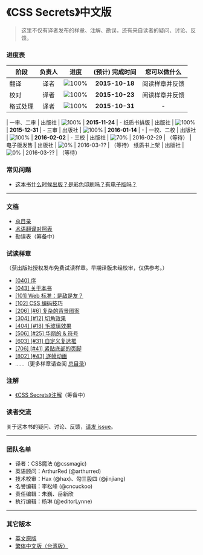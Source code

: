 # 《CSS Secrets》中文版

> 这里不仅有译者发布的样章、注解、勘误，还有来自读者的疑问、讨论、反馈。

### 进度表 <a name="progress">&nbsp;</a>

阶段 | 负责人 | 进度 | (预计) 完成时间 | 您可以做什么
---|:---:|---|:---:|:---:
翻译 | 译者 | ![100%](http://progressed.io/bar/100) | **2015-10-18** | 阅读样章并反馈
校对 | 译者 | ![100%](http://progressed.io/bar/100) | **2015-10-23** | 阅读样章并反馈
格式处理 | 译者 | ![100%](http://progressed.io/bar/100) | **2015-10-31** | -
|
一审、二审 | 出版社 | ![100%](http://progressed.io/bar/100) | **2015-11-24** | -
纸质书排版 | 出版社 | ![100%](http://progressed.io/bar/100) | **2015-12-31** | -
三审 | 出版社 | ![100%](http://progressed.io/bar/100) | **2016-01-14** | -
|
一校、二校 | 出版社 | ![100%](http://progressed.io/bar/100) | **2016-02-02** | -
三校 | 出版社 | ![70%](http://progressed.io/bar/70) | 2016-02-29 | （等待）
|
电子版发售 | 出版社 | ![0%](http://progressed.io/bar/0) | 2016-03-?? | （等待）
纸质书上架 | 出版社 | ![0%](http://progressed.io/bar/0) | 2016-03-?? | （等待）

### 常见问题 <a name="faq">&nbsp;</a>

* [这本书什么时候出版？是彩色印刷吗？有电子版吗？](https://github.com/cssmagic/CSS-Secrets/issues/16)

***

### 文档

* [总目录](https://github.com/cssmagic/CSS-Secrets/issues/17)
* [术语翻译对照表](https://github.com/cssmagic/CSS-Secrets/issues/1)
* 勘误表（筹备中）

### 试读样章 <a name="preview">&nbsp;</a>

（获出版社授权发布免费试读样章。早期译版未经校审，仅供参考。）

* [[040] 序](https://github.com/cssmagic/CSS-Secrets/issues/5)
* [[043] 关于本书](https://github.com/cssmagic/CSS-Secrets/issues/15)
* [[101] Web 标准：是敌是友？](https://github.com/cssmagic/CSS-Secrets/issues/7)
* [[102] CSS 编码技巧](https://github.com/cssmagic/CSS-Secrets/issues/8)
* [[206] [#6] 复杂的背景图案](https://github.com/cssmagic/CSS-Secrets/issues/10)
* [[304] [#12] 切角效果](https://github.com/cssmagic/CSS-Secrets/issues/11)
* [[404] [#18] 毛玻璃效果](https://github.com/cssmagic/CSS-Secrets/issues/12)
* [[506] [#25] 华丽的 & 符号](https://github.com/cssmagic/CSS-Secrets/issues/13)
* [[603] [#31] 自定义复选框](https://github.com/cssmagic/CSS-Secrets/issues/14)
* [[706] [#41] 紧贴底部的页脚](https://github.com/cssmagic/CSS-Secrets/issues/18)
* [[802] [#43] 逐帧动画](https://github.com/cssmagic/CSS-Secrets/issues/22)
* ……（更多样章请查阅 [总目录](https://github.com/cssmagic/CSS-Secrets/issues/17)）

### 注解

* [《CSS Secrets》注解](https://github.com/cssmagic/CSS-Secrets/tree/master/notes)（筹备中）

### 读者交流

关于这本书的疑问、讨论、反馈，[请发 issue](https://github.com/cssmagic/CSS-Secrets/issues)。

***

### 团队名单 <a name="team">&nbsp;</a>

* 译者：CSS魔法 (@cssmagic)
* 英语顾问：ArthurRed (@arthurred)
* 技术校审：Hax (@hax)、勾三股四 (@jinjiang)
* 名誉编辑：李松峰 (@cncuckoo)
* 责任编辑：朱巍、岳新欣
* 执行编辑：杨琳 (@editorLynne)

***

### 其它版本

* [英文原版](https://books.google.com.hk/books?id=nokNCgAAQBAJ&printsec=frontcover)
* [繁体中文版（台湾版）](https://github.com/cssmagic/CSS-Secrets/issues/24)
